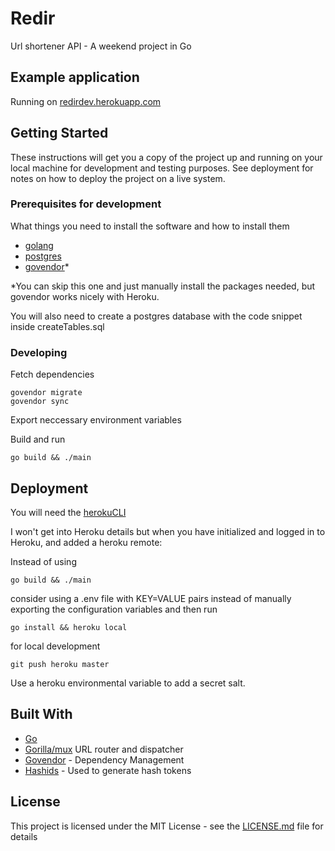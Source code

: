 # Redir

Url shortener API - A weekend project in Go

## Example application

Running on [redirdev.herokuapp.com](https://redirdev.herokuapp.com)

## Getting Started

These instructions will get you a copy of the project up and running on your local machine for development and testing purposes. See deployment for notes on how to deploy the project on a live system.

### Prerequisites for development

What things you need to install the software and how to install them

* [golang](https://golang.org/dl/)
* [postgres](https://www.postgresql.org/download/)
* [govendor](https://github.com/kardianos/govendor)*

*You can skip this one and just manually install the packages needed, but govendor works nicely with Heroku.

You will also need to create a postgres database with the code snippet inside createTables.sql

### Developing

Fetch dependencies
```
govendor migrate
govendor sync
```

Export neccessary environment variables

Build and run
```
go build && ./main
```

## Deployment

You will need the [herokuCLI](https://devcenter.heroku.com/articles/heroku-cli)


I won't get into Heroku details but when you have initialized and logged in to Heroku, and added a heroku remote:

Instead of using
```
go build && ./main
```
consider using a .env file with KEY=VALUE pairs instead of manually exporting the configuration variables and then run
```
go install && heroku local 
```
for local development 

```
git push heroku master
```

Use a heroku environmental variable to add a secret salt.

## Built With

* [Go](https://golang.org/) 
* [Gorilla/mux](https://github.com/gorilla/mux) URL router and dispatcher
* [Govendor](https://github.com/kardianos/govendor) - Dependency Management
* [Hashids](https://github.com/speps/go-hashids) - Used to generate hash tokens

## License

This project is licensed under the MIT License - see the [LICENSE.md](LICENSE.md) file for details

